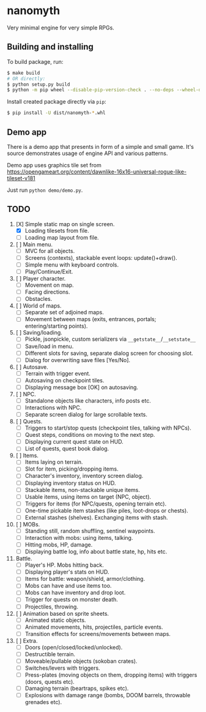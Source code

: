 nanomyth
========

Very minimal engine for very simple RPGs.

Building and installing
-----------------------

To build package, run:

```sh
$ make build
# OR directly:
$ python setup.py build
$ python -m pip wheel --disable-pip-version-check . --no-deps --wheel-dir=dist
```

Install created package directly via `pip`:

```sh
$ pip install -U dist/nanomyth-*.whl
```

Demo app
--------

There is a demo app that presents in form of a simple and small game.
It's source demonstrates usage of engine API and various patterns.

Demo app uses graphics tile set from <https://opengameart.org/content/dawnlike-16x16-universal-rogue-like-tileset-v181>

Just run `python demo/demo.py`.

TODO
----

1. [X] Simple static map on single screen.
	- [X] Loading tilesets from file.
	- [ ] Loading map layout from file.
2. [ ] Main menu.
	- [ ] MVC for all objects.
	- [ ] Screens (contexts), stackable event loops: update()+draw().
	- [ ] Simple menu with keyboard controls.
	- [ ] Play/Continue/Exit.
3. [ ] Player character.
	- [ ] Movement on map.
	- [ ] Facing directions.
	- [ ] Obstacles.
4. [ ] World of maps.
	- [ ] Separate set of adjoined maps.
	- [ ] Movement between maps (exits, entrances, portals; entering/starting points).
5. [ ] Saving/loading.
	- [ ] Pickle, jsonpickle, custom serializers via `__getstate__`/`__setstate__`
	- [ ] Save/load in menu.
	- [ ] Different slots for saving, separate dialog screen for choosing slot.
	- [ ] Dialog for overwriting save files [Yes/No].
6. [ ] Autosave.
	- [ ] Terrain with trigger event.
	- [ ] Autosaving on checkpoint tiles.
	- [ ] Displaying message box [OK] on autosaving.
7. [ ] NPC.
	- [ ] Standalone objects like characters, info posts etc.
	- [ ] Interactions with NPC.
	- [ ] Separate screen dialog for large scrollable texts.
8. [ ] Quests.
	- [ ] Triggers to start/stop quests (checkpoint tiles, talking with NPCs).
	- [ ] Quest steps, conditions on moving to the next step.
	- [ ] Displaying current quest state on HUD.
	- [ ] List of quests, quest book dialog.
9. [ ] Items.
	- [ ] Items laying on terrain.
	- [ ] Slot for item, picking/dropping items.
	- [ ] Character's inventory, inventory screen dialog.
	- [ ] Displaying inventory status on HUD.
	- [ ] Stackable items, non-stackable unique items.
	- [ ] Usable items, using items on target (NPC, object).
	- [ ] Triggers for items (for NPC/quests, opening terrain etc).
	- [ ] One-time pickable item stashes (like piles, loot-drops or chests).
	- [ ] External stashes (shelves). Exchanging items with stash.
10. [ ] MOBs.
	- [ ] Standing still, random shuffling, sentinel waypoints.
	- [ ] Interaction with mobs: using items, talking.
	- [ ] Hitting mobs, HP, damage.
	- [ ] Displaying battle log, info about battle state, hp, hits etc.
11. Battle.
	- [ ] Player's HP. Mobs hitting back.
	- [ ] Displaying player's stats on HUD.
	- [ ] Items for battle: weapon/shield, armor/clothing.
	- [ ] Mobs can have and use items too.
	- [ ] Mobs can have inventory and drop loot.
	- [ ] Trigger for quests on monster death.
	- [ ] Projectiles, throwing.
11. [ ] Animation based on sprite sheets.
	- [ ] Animated static objects.
	- [ ] Animated movements, hits, projectiles, particle events.
	- [ ] Transition effects for screens/movements between maps.
12. [ ] Extra.
	- [ ] Doors (open/closed/locked/unlocked).
	- [ ] Destructible terrain.
	- [ ] Moveable/pullable objects (sokoban crates).
	- [ ] Switches/levers with triggers.
	- [ ] Press-plates (moving objects on them, dropping items) with triggers (doors, quests etc).
	- [ ] Damaging terrain (beartraps, spikes etc).
	- [ ] Explosions with damage range (bombs, DOOM barrels, throwable grenades etc).
